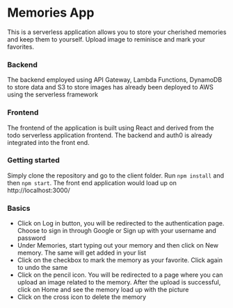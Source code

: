 # Memories App

This is a serverless application allows you to store your cherished memories and keep them to yourself. Upload image to reminisce and mark your favorites.

### Backend

The backend employed using API Gateway, Lambda Functions, DynamoDB to store data and S3 to store images has already been deployed to AWS using the serverless framework

### Frontend

The frontend of the application is built using React and derived from the todo serverless application frontend. The backend and auth0 is already integrated into the front end.

### Getting started

Simply clone the repository and go to the client folder. Run `npm install` and then `npm start`. The front end application would load up on http://localhost:3000/

### Basics

- Click on Log in button, you will be redirected to the authentication page. Choose to sign in through Google or Sign up with your username and password
- Under Memories, start typing out your memory and then click on New memory. The same will get added in your list
- Click on the checkbox to mark the memory as your favorite. Click again to undo the same
- Click on the pencil icon. You will be redirected to a page where you can upload an image related to the memory. After the upload is successful, click on Home and see the memory load up with the picture
- Click on the cross icon to delete the memory
